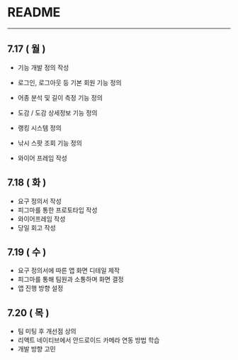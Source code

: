 # README

---

## 7.17 ( 월 )

- 기능 개발 정의 작성

- 로그인, 로그아웃 등 기본 회원 기능 정의
- 어종 분석 및 길이 측정 기능 정의
- 도감 / 도감 상세정보 기능 정의
- 랭킹 시스템 정의
- 낚시 스팟 조회 기능 정의
- 와이어 프레임 작성

## 7.18 ( 화 )

- 요구 정의서 작성
- 피그마를 통한 프로토타입 작성
- 와이어프레임 작성
- 당일 회고 작성

## 7.19 ( 수 )

- 요구 정의서에 따른 앱 화면 디테일 제작
- 피그마를 통해 팀원과 소통하며 화면 결정
- 앱 진행 방향 설정

## 7.20 ( 목 )

- 팀 미팅 후 개선점 상의
- 리액트 네이티브에서 안드로이드 카메라 연동 방법 학습
- 개발 방향 고민
